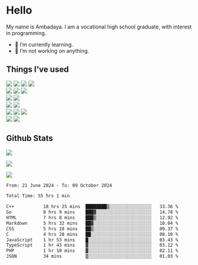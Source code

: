 # Hello

My name is Ambadaya. I am a vocational high school graduate, with interest in programming.

- 🌱 I’m currently learning.
- 🔭 I’m not working on anything.

## Things I've used
<p>
  <img src="https://img.shields.io/badge/HTML5-E34F26?style=for-the-badge&logo=html5&logoColor=white" />
  <img src="https://img.shields.io/badge/CSS-1572B6?style=for-the-badge&logo=css3&logoColor=white" />
  <img src="https://img.shields.io/badge/JavaScript-323330?style=for-the-badge&logo=javascript&logoColor=F7DF1E" />
  <img src="https://img.shields.io/badge/C%23-5C2D91?style=for-the-badge&logo=csharp&logoColor=white" />
  <br />
  <img src="https://img.shields.io/badge/Express%20js-000000?style=for-the-badge&logo=express&logoColor=white" />
  <img src="https://img.shields.io/badge/Jest-C21325?style=for-the-badge&logo=jest&logoColor=white" />
  <img src="https://img.shields.io/badge/React-61DAFB?logo=react&logoColor=000&style=for-the-badge">
  <br />
  <img src="https://img.shields.io/badge/Sass-CC6699?style=for-the-badge&logo=sass&logoColor=white" />
  <img src="https://img.shields.io/badge/Tailwind%20CSS-06B6D4?logo=tailwindcss&logoColor=fff&style=for-the-badge" />
  <br />
  <img src="https://img.shields.io/badge/SQL%20Server-CC2927?style=for-the-badge&logo=microsoft%20sql%20server&logoColor=white" />
  <img src="https://img.shields.io/badge/Apache-D22128?style=for-the-badge&logo=Apache&logoColor=white" />
  <br />
  <img src="https://img.shields.io/badge/Node%20js-339933?style=for-the-badge&logo=nodedotjs&logoColor=white" />
  <img src="https://img.shields.io/badge/pnpm-yellow?style=for-the-badge&logo=pnpm&logoColor=white" />
  <img src="https://img.shields.io/badge/GIT-E44C30?style=for-the-badge&logo=git&logoColor=white" />
  <br />
  <img src="https://img.shields.io/badge/VSCode-0078D4?style=for-the-badge&logo=visual%20studio%20code&logoColor=white" />
  <img src="https://img.shields.io/badge/Visual_Studio-5C2D91?style=for-the-badge&logo=visual%20studio&logoColor=white" />
</p>

## Github Stats
![](https://komarev.com/ghpvc/?username=vorkey&color=41B883&style=for-the-badge)

![](https://github-readme-stats.vercel.app/api?username=vorkey&show_icons=true&theme=vue-dark&include_all_commits=true&count_private=true)

![](https://github-readme-stats.vercel.app/api/top-langs/?username=vorkey&theme=vue-dark&count_private=true&langs_count=6&size_weight=0.75&count_weight=0.25&layout=compact)

<!-- 
- 👯 I’m looking to collaborate on ... 
- 🤔 I’m looking for help with ...
- 💬 Ask me about ...
- 📫 How to reach me: ...
- 😄 Pronouns: ...
- ⚡ Fun fact: ... -->

<!--START_SECTION:waka-->

```txt
From: 21 June 2024 - To: 09 October 2024

Total Time: 55 hrs 1 min

C++           18 hrs 25 mins  ████████▒░░░░░░░░░░░░░░░░   33.36 %
Go            8 hrs 9 mins    ███▓░░░░░░░░░░░░░░░░░░░░░   14.78 %
HTML          7 hrs 8 mins    ███▒░░░░░░░░░░░░░░░░░░░░░   12.92 %
Markdown      5 hrs 32 mins   ██▓░░░░░░░░░░░░░░░░░░░░░░   10.04 %
CSS           5 hrs 10 mins   ██▒░░░░░░░░░░░░░░░░░░░░░░   09.37 %
C             4 hrs 28 mins   ██░░░░░░░░░░░░░░░░░░░░░░░   08.10 %
JavaScript    1 hr 53 mins    █░░░░░░░░░░░░░░░░░░░░░░░░   03.43 %
TypeScript    1 hr 43 mins    ▓░░░░░░░░░░░░░░░░░░░░░░░░   03.12 %
PHP           1 hr 10 mins    ▓░░░░░░░░░░░░░░░░░░░░░░░░   02.11 %
JSON          34 mins         ▒░░░░░░░░░░░░░░░░░░░░░░░░   01.03 %
```

<!--END_SECTION:waka-->
